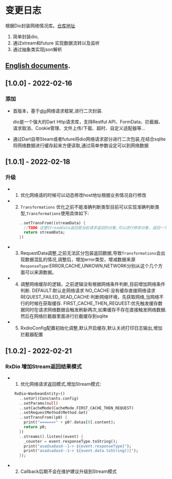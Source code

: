 # 变更日志
根据Dio封装网络情况库。[仓库地址](https://gitee.com/xjdd/flutter-rx-dio)
1. 简单封装dio,
2. 通过stream和future 实现数据流转以及监听
3. 通过抽象类实现json解析


## [English documents](/CHANGELOG.md).

## [1.0.0] - 2022-02-16
###  添加
- 首版本，基于[dio](https://github.com/flutterchina/dio)网络请求框架,进行二次封装.

  dio是一个强大的Dart Http请求库，支持Restful API、FormData、拦截器、请求取消、Cookie管理、文件上传/下载、超时、自定义适配器等...
- 通过Dart自带Steam或者future将dio网络请求部分进行二次包装,在结合sqlite将网络数据进行缓存起来方便读取,通过简单参数设定可以到网络数据

## [1.0.1] - 2022-02-18
###  升级
- 1. 优化网络请的时候可以动态修改host地址根据业务情况自行修改
- 2. `Transformations` 优化之前不能准确判断类型目前可以实现准确判断类型,`Transformations`使用具体如下:
```dart 
      ..setTransFrom((streamData) {
        //TODO 这里StreamData返回是当前请求返回的对象,可以进行修改对象，返回一个修改后的对象
        return streamData;
      })
```
- 3. RequestData调整,之前无法区分包装返回数据,导致`Transformations`会出现数据混乱的情况,调整后，增加error类型，增减数据来源`ResponseType`:ERROR,CACHE,UNKOWN,NETWORK分别从这个几个方面可以来源数据。
- 4. 调整网络缓存的逻辑，之前逻辑没有根据网络条件判断,目前增加网络条件判断.
DEFAULT:默认走网络请求
NO_CACHE:没有缓存直接网络请求
REQUEST_FAILED_READ_CACHE:判断网络环境，先获取网络,当网络不行的时候在获取缓存.
FIRST_CACHE_THEN_REQUEST:优先触发缓存数据同时在请求网络数据会触发刷新两次,如果缓存不存在直接触发网络数据.然后在网络拦截器里面进行拦截缓存到sqlite
- 5. RxdioConfig配置初始化调整,默认开启缓存,默认关闭打印日志输出,增加拦截器配置

## [1.0.2] - 2022-02-21
### RxDio 增加Stream返回结果模式
- 1. 优化网络请求返回模式,增加Stream模式:
```dart
    RxDio<WanbeanEntity>()
      ..setUrl(Constants.config)
      ..setParams(null)
      ..setCacheMode(CacheMode.FIRST_CACHE_THEN_REQUEST)
      ..setRequestMethod(Method.Get)
      ..setTransFrom((p0) {
        print("======>" + p0?.datas[0].content);
        return p0;
      })
      ..streams().listen((event) {
        _counter = event.responseType.toString();
        print("asadsadasd--1-> ${event.responseType}");
        print("asadsadasd--1-> ${event.data.toString()}");
      });
``` 
- 2. Callback后期不会在维护建议升级到Stream模式